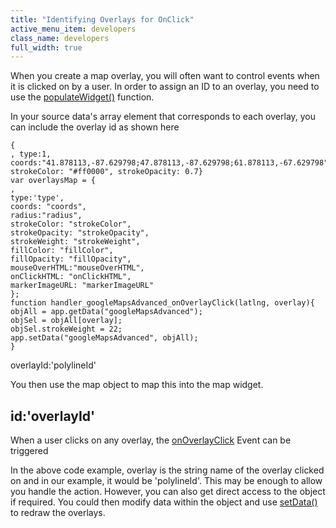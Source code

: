 ```yaml
---
title: "Identifying Overlays for OnClick"
active_menu_item: developers
class_name: developers
full_width: true
---
```



When you create a map overlay, you will often want to control events when it is clicked on by a user. In order to assign an ID to an overlay, you need to use the [populateWidget()](../using-populatewidget) function.

In your source data's array element that corresponds to each overlay, you can include the overlay id as shown here

    {
    , type:1,
    coords:"41.878113,-87.629798;47.878113,-87.629798;61.878113,-67.629798",
    strokeColor: "#ff0000", strokeOpacity: 0.7}
    var overlaysMap = {
    ,
    type:'type',
    coords: "coords",
    radius:"radius",
    strokeColor: "strokeColor",
    strokeOpacity: "strokeOpacity",
    strokeWeight: "strokeWeight",
    fillColor: "fillColor",
    fillOpacity: "fillOpacity",
    mouseOverHTML:"mouseOverHTML",
    onClickHTML: "onClickHTML",
    markerImageURL: "markerImageURL"
    };
    function handler_googleMapsAdvanced_onOverlayClick(latlng, overlay){
    objAll = app.getData("googleMapsAdvanced");
    objSel = objAll[overlay];
    objSel.strokeWeight = 22;
    app.setData("googleMapsAdvanced", objAll);
    }
   

overlayId:'polylineId'

You then use the map object to map this into the map widget.

## id:'overlayId'

When a user clicks on any overlay, the [onOverlayClick](../property,-event,-method-summary/gmapevents) Event can be triggered

In the above code example, overlay is the string name of the overlay clicked on and in our example, it would be 'polylineId'. This may be enough to allow you handle the action. However, you can also get direct access to the object if required. You could then modify data within the object and use [setData()](../using-getdata-and-setdata) to redraw the overlays.

